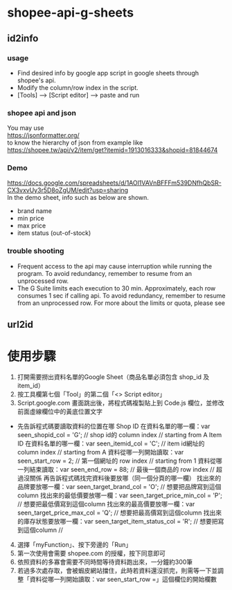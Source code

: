 # shopee-api-g-sheets

## id2info
### usage
* Find desired info by google app script in google sheets through shopee's api.
* Modify the column/row index in the script.
* [Tools] --> [Script editor] --> paste and run
### shopee api and json
You may use  
    https://jsonformatter.org/  
to know the hierarchy of json from example like    
    https://shopee.tw/api/v2/item/get?itemid=1913016333&shopid=81844674
### Demo
https://docs.google.com/spreadsheets/d/1AOl1VAVnBFFFm539DNfhQbSR-CX3vxvUy3r5D8oZgUM/edit?usp=sharing  
In the demo sheet, info such as below are shown. 
* brand name
* min price
* max price
* item status (out-of-stock)
### trouble shooting
* Frequent access to the api may cause interruption while running the program. To avoid redundancy, remember to resume from an unprocessed row.
* The G Suite limits each execution to 30 min. Approximately, each row consumes 1 sec if calling api. To avoid redundancy, remember to resume from an unprocessed row. For more about the limits or quota, please see 
## url2id

# 使用步驟
1. 打開需要撈出資料名單的Google Sheet（商品名單必須包含 shop_id 及 item_id）
2. 按工具欄第七個「Tool」的第二個「<> Script editor」
3. Script.google.com 畫面跳出後，將程式碼複製貼上到 Code.js 欄位，並修改前面虛線欄位中的黃底位置文字
* 先告訴程式碼要讀取資料的位置在哪
Shop ID 在資料名單的哪一欄：var seen_shopid_col = 'G'; // shop id的 column index // starting from A
Item ID 在資料名單的哪一欄：var seen_itemid_col = 'C'; // item id網址的 column index // starting from A
資料從哪一列開始讀取：var seen_start_row = 2; // 第一個網址的 row index // starting from 1
資料從哪一列結束讀取：var seen_end_row = 88; // 最後一個商品的 row index // 超過沒關係
再告訴程式碼找完資料後要放哪（同一個分頁的哪一欄）
找出來的品牌要放哪一欄：var seen_target_brand_col = 'O'; // 想要把品牌寫到這個column
找出來的最低價要放哪一欄：var seen_target_price_min_col = 'P'; // 想要把最低價寫到這個column
找出來的最高價要放哪一欄：var seen_target_price_max_col = 'Q'; // 想要把最高價寫到這個column
找出來的庫存狀態要放哪一欄：var seen_target_item_status_col = 'R'; // 想要把寫到這個column  // 
4. 選擇「myFunction」、按下旁邊的「Run」
5. 第一次使用會需要 shopee.com 的授權，按下同意即可
6. 依照資料的多寡會需要不同時間等待資料跑出來，一分鐘約300筆
7. 若過多次處存取，會被蝦皮網站擋住，此時若資料還沒抓完，則需等一下並調整「資料從哪一列開始讀取：var seen_start_row =」這個欄位的開始欄數
